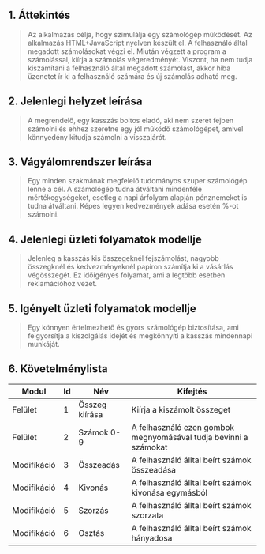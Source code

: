 ## 1. Áttekintés
>  Az alkalmazás célja, hogy szimulálja egy számológép működését. Az alkalmazás HTML+JavaScript nyelven készült el. A felhasználó által megadott számolásokat végzi el. Miután végzett a program a számolással, kiírja a számolás végeredményét. Viszont, ha nem tudja kiszámítani a felhasználó által megadott számolást, akkor hiba üzenetet ír ki a felhasználó számára és új számolás adható meg. 

## 2. Jelenlegi helyzet leírása
>   A megrendelő, egy kasszás boltos eladó, aki nem szeret fejben számolni és ehhez szeretne egy jól működő számológépet, amivel könnyedény kitudja számolni a visszajárót. 
## 3. Vágyálomrendszer leírása
>   Egy minden szakmának megfelelő tudományos szuper számológép lenne a cél. A számológép tudna átváltani mindenféle mértékegységeket, esetleg a napi árfolyam alapján pénznemeket is tudna átváltani. Képes legyen kedvezmények adása esetén %-ot számolni.
## 4. Jelenlegi üzleti folyamatok modellje
>   Jelenleg a kasszás kis összegeknél fejszámolást, nagyobb összegknél és kedvezményeknél papíron számítja ki a vásárlás végösszegét. Ez időigényes folyamat, ami a legtöbb esetben reklamációhoz vezet. 

## 5. Igényelt üzleti folyamatok modellje
>   Egy könnyen értelmezhető és gyors számológép biztosítása, ami felgyorsítja a kiszolgálás idejét és megkönnyíti a kasszás mindennapi munkáját. 

## 6. Követelménylista
| Modul | Id | Név | Kifejtés | 
|-------------|----|----------------|-----------------------------| 
| Felület | 1 | Összeg kiírása | Kiírja a kiszámolt összeget | 
| Felület | 2 | Számok 0-9 | A felhasználó ezen gombok megnyomásával tudja bevinni a számokat |
| Modifikáció | 3 | Összeadás | A felhasználó álltal beírt számok összeadása |
| Modifikáció | 4 | Kivonás | A felhasználó álltal beírt számok kivonása egymásból |
| Modifikáció | 5 | Szorzás | A felhasználó álltal beírt számok szorzata |
| Modifikáció | 6 | Osztás | A felhasználó álltal beírt számok hányadosa |

